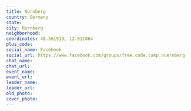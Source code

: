 ```yaml
---
title: Nürnberg
country: Germany
state: 
city: Nürnberg
neighborhood: 
coordinates: 48.361919, 12.911864
plus_code:
social_name: Facebook
social_url: https://www.facebook.com/groups/free.code.camp.nuernberg
chat_name:
chat_url:
event_name:
event_url:
leader_name:
leader_url:
old_photo: 
cover_photo:
---
```

